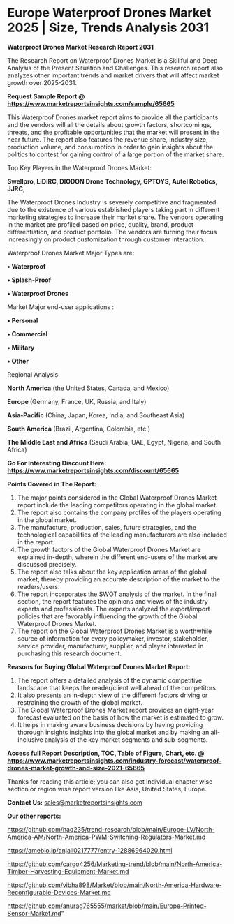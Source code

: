 # Europe Waterproof Drones Market 2025 | Size, Trends Analysis 2031

<strong>Waterproof Drones Market Research Report 2031</strong>

The Research Report on Waterproof Drones Market is a Skillful and Deep Analysis of the Present Situation and Challenges. This research report also analyzes other important trends and market drivers that will affect market growth over 2025-2031.

<strong>Request Sample Report @ <a href=https://www.marketreportsinsights.com/sample/65665>https://www.marketreportsinsights.com/sample/65665</a></strong>

This Waterproof Drones market report aims to provide all the participants and the vendors will all the details about growth factors, shortcomings, threats, and the profitable opportunities that the market will present in the near future. The report also features the revenue share, industry size, production volume, and consumption in order to gain insights about the politics to contest for gaining control of a large portion of the market share.

Top Key Players in the Waterproof Drones Market:

<strong>Swellpro, LiDiRC, DIODON Drone Technology, GPTOYS, Autel Robotics, JJRC,  </strong>

The Waterproof Drones Industry is severely competitive and fragmented due to the existence of various established players taking part in different marketing strategies to increase their market share. The vendors operating in the market are profiled based on price, quality, brand, product differentiation, and product portfolio. The vendors are turning their focus increasingly on product customization through customer interaction.

Waterproof Drones Market Major Types are:

<strong>• Waterproof

• Splash-Proof

• Waterproof Drones</strong>

Market Major end-user applications :

<strong>• Personal

• Commercial

• Military

• Other</strong>

Regional Analysis

</u><strong><b>North America</b></strong> (the United States, Canada, and Mexico)

<strong><b>Europe </b></strong>(Germany, France, UK, Russia, and Italy)

<strong><b>Asia-Pacific</b></strong> (China, Japan, Korea, India, and Southeast Asia)

<strong><b>South America</b></strong> (Brazil, Argentina, Colombia, etc.)

<strong><b>The Middle East and Africa</b></strong> (Saudi Arabia, UAE, Egypt, Nigeria, and South Africa)

<strong>Go For Interesting Discount Here: <a href=https://www.marketreportsinsights.com/discount/65665>https://www.marketreportsinsights.com/discount/65665</a></strong>

<strong>Points Covered in The Report:</strong>
<ol>
  <li>The major points considered in the Global Waterproof Drones Market report include the leading competitors operating in the global market.</li>
  <li>The report also contains the company profiles of the players operating in the global market.</li>
  <li>The manufacture, production, sales, future strategies, and the technological capabilities of the leading manufacturers are also included in the report.</li>
  <li>The growth factors of the Global Waterproof Drones Market are explained in-depth, wherein the different end-users of the market are discussed precisely.</li>
  <li>The report also talks about the key application areas of the global market, thereby providing an accurate description of the market to the readers/users.</li>
  <li>The report incorporates the SWOT analysis of the market. In the final section, the report features the opinions and views of the industry experts and professionals. The experts analyzed the export/import policies that are favorably influencing the growth of the Global Waterproof Drones Market.</li>
  <li>The report on the Global Waterproof Drones Market is a worthwhile source of information for every policymaker, investor, stakeholder, service provider, manufacturer, supplier, and player interested in purchasing this research document.</li>
</ol>
<strong>Reasons for Buying Global Waterproof Drones Market Report:</strong>

<ol>
  <li>The report offers a detailed analysis of the dynamic competitive landscape that keeps the reader/client well ahead of the competitors.</li>
  <li>It also presents an in-depth view of the different factors driving or restraining the growth of the global market.</li>
  <li>The Global Waterproof Drones Market report provides an eight-year forecast evaluated on the basis of how the market is estimated to grow.</li>
  <li>It helps in making aware business decisions by having providing thorough insights insights into the global market and by making an all-inclusive analysis of the key market segments and sub-segments.</li>
</ol>
<strong>Access full Report Description, TOC, Table of Figure, Chart, etc. @ <a href=https://www.marketreportsinsights.com/industry-forecast/waterproof-drones-market-growth-and-size-2021-65665>https://www.marketreportsinsights.com/industry-forecast/waterproof-drones-market-growth-and-size-2021-65665</a></strong>


Thanks for reading this article; you can also get individual chapter wise section or region wise report version like Asia, United States, Europe.

<strong>Contact Us:</strong>
sales@marketreportsinsights.com

<strong>Our other reports:</strong>

<a href=https://github.com/haq235/trend-research/blob/main/Europe-LV/North-America-AM/North-America-PWM-Switching-Regulators-Market.md>https://github.com/haq235/trend-research/blob/main/Europe-LV/North-America-AM/North-America-PWM-Switching-Regulators-Market.md</a>

<a href=https://ameblo.jp/anjali0217777/entry-12886964020.html>https://ameblo.jp/anjali0217777/entry-12886964020.html</a>

<a href=https://github.com/cargo4256/Marketing-trend/blob/main/North-America-Timber-Harvesting-Equipment-Market.md>https://github.com/cargo4256/Marketing-trend/blob/main/North-America-Timber-Harvesting-Equipment-Market.md</a>

<a href=https://github.com/vibha898/Market/blob/main/North-America-Hardware-Reconfigurable-Devices-Market.md>https://github.com/vibha898/Market/blob/main/North-America-Hardware-Reconfigurable-Devices-Market.md</a>

<a href=https://github.com/anurag765555/market/blob/main/Europe-Printed-Sensor-Market.md>https://github.com/anurag765555/market/blob/main/Europe-Printed-Sensor-Market.md</a>"
